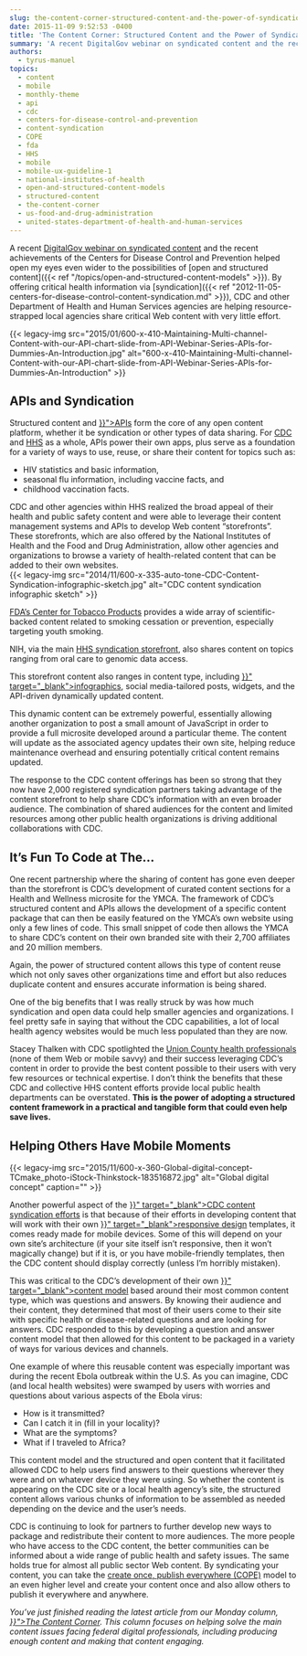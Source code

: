 ```yaml
---
slug: the-content-corner-structured-content-and-the-power-of-syndication
date: 2015-11-09 9:52:53 -0400
title: 'The Content Corner: Structured Content and the Power of Syndication'
summary: 'A recent DigitalGov webinar on syndicated content and the recent achievements of the Centers for Disease Control and Prevention helped open my eyes even wider to the possibilities of open and structured content. By offering critical health information via syndication, CDC and other Department of Health and Human Services agencies are helping resource-strapped local agencies share'
authors:
  - tyrus-manuel
topics:
  - content
  - mobile
  - monthly-theme
  - api
  - cdc
  - centers-for-disease-control-and-prevention
  - content-syndication
  - COPE
  - fda
  - HHS
  - mobile
  - mobile-ux-guideline-1
  - national-institutes-of-health
  - open-and-structured-content-models
  - structured-content
  - the-content-corner
  - us-food-and-drug-administration
  - united-states-department-of-health-and-human-services
---
```


A recent [DigitalGov webinar on syndicated content](https://www.youtube.com/watch?v=mnZ0Myhy11Y&feature=youtu.be) and the recent achievements of the Centers for Disease Control and Prevention</span> helped open my eyes even wider to the possibilities of [open and structured content]({{< ref "/topics/open-and-structured-content-models" >}}). By offering critical health information via [syndication]({{< ref "2012-11-05-centers-for-disease-control-content-syndication.md" >}}), CDC and other <span style="font-weight: 400">Department of Health and Human Services agencies are helping resource-strapped local agencies share critical Web content with very little effort.</p> 

<p>
  {{< legacy-img src="2015/01/600-x-410-Maintaining-Multi-channel-Content-with-our-API-chart-slide-from-API-Webinar-Series-APIs-for-Dummies-An-Introduction.jpg" alt="600-x-410-Maintaining-Multi-channel-Content-with-our-API-chart-slide-from-API-Webinar-Series-APIs-for-Dummies-An-Introduction" >}}
</p>

<h2>
  APIs and Syndication
</h2>

<p>
  Structured content and <a href="{{< ref "2013-04-30-apis-in-government.md" >}}">APIs</a> form the core of any open content platform, whether it be syndication or other types of data sharing. For <a href="http://www.cdc.gov/" target="_blank">CDC</a> and <a href="http://www.hhs.gov/" target="_blank">HHS</a> as a whole, APIs power their own apps, plus serve as a foundation for a variety of ways to use, reuse, or share their content for topics such as:
</p>

<ul>
  <li>
    HIV statistics and basic information,
  </li>
  <li>
    seasonal flu information, including vaccine facts, and
  </li>
  <li>
    childhood vaccination facts.
  </li>
</ul>

<p>
  CDC and other agencies within HHS realized the broad appeal of their health and public safety content and were able to leverage their content management systems and APIs to develop Web content “storefronts”. These storefronts, which are also offered by the National Institutes of Health</span> and the <span style="font-weight: 400">Food and Drug Administration, allow other agencies and organizations to browse a variety of health-related content that can be added to their own websites.<br /> {{< legacy-img src="2014/11/600-x-335-auto-tone-CDC-Content-Syndication-infographic-sketch.jpg" alt="CDC content syndication infographic sketch" >}}</p> 
  
  <p>
    <a href="https://digitalmedia.hhs.gov/tobacco" target="_blank">FDA’s Center for Tobacco Products</a> provides a wide array of scientific-backed content related to smoking cessation or prevention, especially targeting youth smoking.
  </p>
  
  <p>
    NIH, via the main <a href="https://syndication.hhs.gov/" target="_blank">HHS syndication storefront</a>, also shares content on topics ranging from oral care to genomic data access.
  </p>
  
  <p>
    This storefront content also ranges in content type, including <a href="{{< ref "2014-03-14-customize-your-own-amazing-social-media-report-infographic.md" >}}" target="_blank">infographics</a>, social media-tailored posts, widgets, and the API-driven dynamically updated content.
  </p>
  
  <p>
    This dynamic content can be extremely powerful, essentially allowing another organization to post a small amount of JavaScript in order to provide a full microsite developed around a particular theme. The content will update as the associated agency updates their own site, helping reduce maintenance overhead and ensuring potentially critical content remains updated.
  </p>
  
  <p>
    The response to the CDC content offerings has been so strong that they now have 2,000 registered syndication partners taking advantage of the content storefront to help share CDC’s information with an even broader audience. The combination of shared audiences for the content and limited resources among other public health organizations is driving additional collaborations with CDC.
  </p>
  
  <h2>
    It&#8217;s Fun To Code at The…
  </h2>
  
  <p>
    One recent partnership where the sharing of content has gone even deeper than the storefront is CDC’s development of curated content sections for a Health and Wellness microsite for the YMCA. The framework of CDC’s structured content and APIs allows the development of a specific content package that can then be easily featured on the YMCA’s own website using only a few lines of code. This small snippet of code then allows the YMCA to share CDC’s content on their own branded site with their 2,700 affiliates and 20 million members.
  </p>
  
  <p>
    Again, the power of structured content allows this type of content reuse which not only saves other organizations time and effort but also reduces duplicate content and ensures accurate information is being shared.
  </p>
  
  <p>
    One of the big benefits that I was really struck by was how much syndication and open data could help smaller agencies and organizations. I feel pretty safe in saying that without the CDC capabilities, a lot of local health agency websites would be much less populated than they are now.
  </p>
  
  <p>
    Stacey Thalken with CDC spotlighted the <a href="https://www.uchd.net/">Union County health professionals</a> (none of them Web or mobile savvy) and their success leveraging CDC’s content in order to provide the best content possible to their users with very few resources or technical expertise. I don’t think the benefits that these CDC and collective HHS content efforts provide local public health departments can be overstated. <strong>This is the power of adopting a structured content framework in a practical and tangible form that could even help save lives.</strong>
  </p>
  
  <h2>
    Helping Others Have Mobile Moments
  </h2> {{< legacy-img src="2015/11/600-x-360-Global-digital-concept-TCmake_photo-iStock-Thinkstock-183516872.jpg" alt="Global digital concept" caption="" >}} 
  
  <p>
    Another powerful aspect of the <a href="{{< ref "2014-10-08-the-api-briefing-cdcs-api-delivers-free-up-to-date-health-information-for-your-blog-or-website.md" >}}" target="_blank">CDC content syndication efforts</a> is that because of their efforts in developing content that will work with their own <a href="{{< ref "2013-06-11-responsive-design.md" >}}" target="_blank">responsive design</a> templates, it comes ready made for mobile devices. Some of this will depend on your own site’s architecture (if your site itself isn’t responsive, then it won’t magically change) but if it is, or you have mobile-friendly templates, then the CDC content should display correctly (unless I’m horribly mistaken).
  </p>
  
  <p>
    This was critical to the CDC’s development of their own <a href="{{< ref "2014-08-20-top-5-reasons-to-use-government-wide-open-and-structured-content-models.md" >}}" target="_blank">content model</a> based around their most common content type, which was questions and answers. By knowing their audience and their content, they determined that most of their users come to their site with specific health or disease-related questions and are looking for answers. CDC responded to this by developing a question and answer content model that then allowed for this content to be packaged in a variety of ways for various devices and channels.
  </p>
  
  <p>
    One example of where this reusable content was especially important was during the recent Ebola outbreak within the U.S. As you can imagine, CDC (and local health websites) were swamped by users with worries and questions about various aspects of the Ebola virus:
  </p>
  
  <ul>
    <li>
      How is it transmitted?
    </li>
    <li>
      Can I catch it in (fill in your locality)?
    </li>
    <li>
      What are the symptoms?
    </li>
    <li>
      What if I traveled to Africa?
    </li>
  </ul>
  
  <p>
    This content model and the structured and open content that it facilitated allowed CDC to help users find answers to their questions wherever they were and on whatever device they were using. So whether the content is appearing on the CDC site or a local health agency’s site, the structured content allows various chunks of information to be assembled as needed depending on the device and the user’s needs.
  </p>
  
  <p>
    CDC is continuing to look for partners to further develop new ways to package and redistribute their content to more audiences. The more people who have access to the CDC content, the better communities can be informed about a wide range of public health and safety issues. The same holds true for almost all public sector Web content. By syndicating your content, you can take the <a href="http://www.programmableweb.com/news/cope-create-once-publish-everywhere/2009/10/13" target="_blank">create once, publish everywhere (COPE)</a> model to an even higher level and create your content once and also allow others to publish it everywhere and anywhere.
  </p>
  
  <p>
    <em>You’ve just finished reading the latest article from our Monday column, <a href="{{< ref "/topics/the-content-corner" >}}">The Content Corner</a>. This column focuses on helping solve the main content issues facing federal digital professionals, including producing enough content and making that content engaging.</em>
  </p>